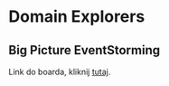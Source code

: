 # Domain Explorers


## Big Picture EventStorming

Link do boarda, kliknij [tutaj](https://miro.com/app/board/o9J_lVVOGF8=/).
